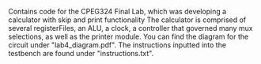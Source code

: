 Contains code for the CPEG324 Final Lab, which was developing a calculator with skip and print functionality
The calculator is comprised of several registerFiles, an ALU, a clock, a controller that governed many mux selections,
as well as the printer module.
You can find the diagram for the circuit under "lab4_diagram.pdf".
The instructions inputted into the testbench are found under "instructions.txt".
